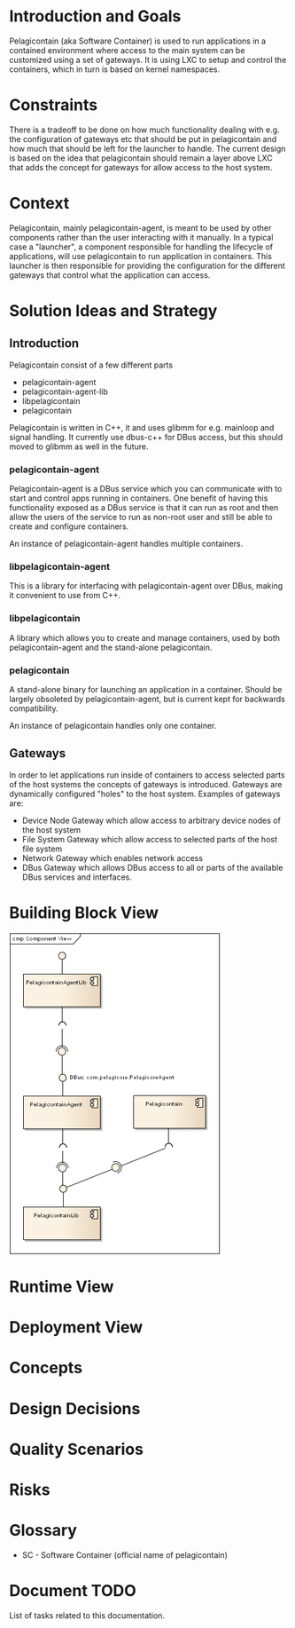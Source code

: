 # Introduction and Goals

Pelagicontain (aka Software Container) is used to run applications in a contained environment where access to the main system can be customized using a set of gateways. It is using LXC to setup and control the containers, which in turn is based on kernel namespaces.

# Constraints
There is a tradeoff to be done on how much functionality dealing with e.g. the configuration of gateways etc that should be put in pelagicontain and how much that should be left for the launcher to handle. The current design is based on the idea that pelagicontain should remain a layer above LXC that adds the concept for gateways for allow access to the host system.

# Context
Pelagicontain, mainly pelagicontain-agent, is meant to be used by other components rather than the user interacting with it manually. In a typical case a "launcher", a component responsible for handling the lifecycle of applications, will use pelagicontain to run application in containers. This launcher is then responsible for providing the configuration for the different gateways that control what the application can access.

# Solution Ideas and Strategy
## Introduction

Pelagicontain consist of a few different parts
- pelagicontain-agent
- pelagicontain-agent-lib
- libpelagicontain
- pelagicontain

Pelagicontain is written in C++, it and uses glibmm for e.g. mainloop and signal handling. It currently use dbus-c++ for DBus access, but this should moved to glibmm as well in the future.

### pelagicontain-agent
Pelagicontain-agent is a DBus service which you can communicate with to start and control apps running in containers. One benefit of having this functionality exposed as a DBus service is that it can run as root and then allow the users of the service to run as non-root user and still be able to create and configure containers.

An instance of pelagicontain-agent handles multiple containers.

### libpelagicontain-agent
This is a library for interfacing with pelagicontain-agent over DBus, making it convenient to use from C++.

### libpelagicontain
A library which allows you to create and manage containers, used by both pelagicontain-agent and the stand-alone pelagicontain.

### pelagicontain
A stand-alone binary for launching an application in a container. Should be largely obsoleted by pelagicontain-agent, but is current kept for backwards compatibility.

An instance of pelagicontain handles only one container.

## Gateways
In order to let applications run inside of containers to access selected parts of the host systems the concepts of gateways is introduced. Gateways are dynamically configured "holes" to the host system. Examples of gateways are:
- Device Node Gateway which allow access to arbitrary device nodes of the host system
- File System Gateway which allow access to selected parts of the host file system
- Network Gateway which enables network access
- DBus Gateway which allows DBus access to all or parts of the available DBus services and interfaces.

# Building Block View

![component-overview](images/component_overview.png  "Component Overview")

# Runtime View

# Deployment View

# Concepts

# Design Decisions

# Quality Scenarios

# Risks

# Glossary
- SC - Software Container (official name of pelagicontain)

# Document TODO
List of tasks related to this documentation.